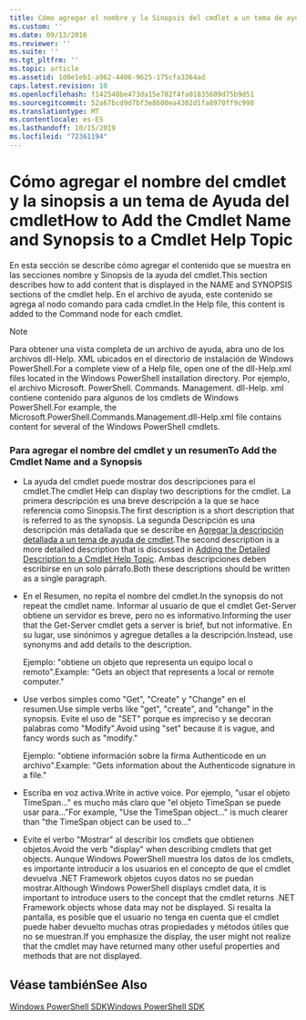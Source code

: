 ```yaml
---
title: Cómo agregar el nombre y la Sinopsis del cmdlet a un tema de ayuda de cmdlets | Microsoft Docs
ms.custom: ''
ms.date: 09/13/2016
ms.reviewer: ''
ms.suite: ''
ms.tgt_pltfrm: ''
ms.topic: article
ms.assetid: 1d0e1eb1-a962-4406-9625-175cfa3364ad
caps.latest.revision: 10
ms.openlocfilehash: f142548be473da15e702f4fa01835609d75b9d51
ms.sourcegitcommit: 52a67bcd9d7bf3e8600ea4302d1fa8970ff9c998
ms.translationtype: MT
ms.contentlocale: es-ES
ms.lasthandoff: 10/15/2019
ms.locfileid: "72361194"
---
```

# <a name="how-to-add-the-cmdlet-name-and-synopsis-to-a-cmdlet-help-topic"></a><span data-ttu-id="082fd-102">Cómo agregar el nombre del cmdlet y la sinopsis a un tema de Ayuda del cmdlet</span><span class="sxs-lookup"><span data-stu-id="082fd-102">How to Add the Cmdlet Name and Synopsis to a Cmdlet Help Topic</span></span>

<span data-ttu-id="082fd-103">En esta sección se describe cómo agregar el contenido que se muestra en las secciones nombre y Sinopsis de la ayuda del cmdlet.</span><span class="sxs-lookup"><span data-stu-id="082fd-103">This section describes how to add content that is displayed in the NAME and SYNOPSIS sections of the cmdlet help.</span></span> <span data-ttu-id="082fd-104">En el archivo de ayuda, este contenido se agrega al nodo comando para cada cmdlet.</span><span class="sxs-lookup"><span data-stu-id="082fd-104">In the Help file, this content is added to the Command node for each cmdlet.</span></span>

> [!NOTE]
> <span data-ttu-id="082fd-105">Para obtener una vista completa de un archivo de ayuda, abra uno de los archivos dll-Help. XML ubicados en el directorio de instalación de Windows PowerShell.</span><span class="sxs-lookup"><span data-stu-id="082fd-105">For a complete view of a Help file, open one of the dll-Help.xml files located in the Windows PowerShell installation directory.</span></span> <span data-ttu-id="082fd-106">Por ejemplo, el archivo Microsoft. PowerShell. Commands. Management. dll-Help. xml contiene contenido para algunos de los cmdlets de Windows PowerShell.</span><span class="sxs-lookup"><span data-stu-id="082fd-106">For example, the Microsoft.PowerShell.Commands.Management.dll-Help.xml file contains content for several of the Windows PowerShell cmdlets.</span></span>

### <a name="to-add-the-cmdlet-name-and-a-synopsis"></a><span data-ttu-id="082fd-107">Para agregar el nombre del cmdlet y un resumen</span><span class="sxs-lookup"><span data-stu-id="082fd-107">To Add the Cmdlet Name and a Synopsis</span></span>

- <span data-ttu-id="082fd-108">La ayuda del cmdlet puede mostrar dos descripciones para el cmdlet.</span><span class="sxs-lookup"><span data-stu-id="082fd-108">The cmdlet Help can display two descriptions for the cmdlet.</span></span> <span data-ttu-id="082fd-109">La primera descripción es una breve descripción a la que se hace referencia como Sinopsis.</span><span class="sxs-lookup"><span data-stu-id="082fd-109">The first description is a short description that is referred to as the synopsis.</span></span> <span data-ttu-id="082fd-110">La segunda Descripción es una descripción más detallada que se describe en [Agregar la descripción detallada a un tema de ayuda de cmdlet](./how-to-add-a-cmdlet-description.md).</span><span class="sxs-lookup"><span data-stu-id="082fd-110">The second description is a more detailed description that is discussed in [Adding the Detailed Description to a Cmdlet Help Topic](./how-to-add-a-cmdlet-description.md).</span></span> <span data-ttu-id="082fd-111">Ambas descripciones deben escribirse en un solo párrafo.</span><span class="sxs-lookup"><span data-stu-id="082fd-111">Both these descriptions should be written as a single paragraph.</span></span>

- <span data-ttu-id="082fd-112">En el Resumen, no repita el nombre del cmdlet.</span><span class="sxs-lookup"><span data-stu-id="082fd-112">In the synopsis do not repeat the cmdlet name.</span></span> <span data-ttu-id="082fd-113">Informar al usuario de que el cmdlet Get-Server obtiene un servidor es breve, pero no es informativo.</span><span class="sxs-lookup"><span data-stu-id="082fd-113">Informing the user that the Get-Server cmdlet gets a server is brief, but not informative.</span></span> <span data-ttu-id="082fd-114">En su lugar, use sinónimos y agregue detalles a la descripción.</span><span class="sxs-lookup"><span data-stu-id="082fd-114">Instead, use synonyms and add details to the description.</span></span>

  <span data-ttu-id="082fd-115">Ejemplo: "obtiene un objeto que representa un equipo local o remoto".</span><span class="sxs-lookup"><span data-stu-id="082fd-115">Example: "Gets an object that represents a local or remote computer."</span></span>

- <span data-ttu-id="082fd-116">Use verbos simples como "Get", "Create" y "Change" en el resumen.</span><span class="sxs-lookup"><span data-stu-id="082fd-116">Use simple verbs like "get", "create", and "change" in the synopsis.</span></span> <span data-ttu-id="082fd-117">Evite el uso de "SET" porque es impreciso y se decoran palabras como "Modify".</span><span class="sxs-lookup"><span data-stu-id="082fd-117">Avoid using "set" because it is vague, and fancy words such as "modify."</span></span>

  <span data-ttu-id="082fd-118">Ejemplo: "obtiene información sobre la firma Authenticode en un archivo".</span><span class="sxs-lookup"><span data-stu-id="082fd-118">Example: "Gets information about the Authenticode signature in a file."</span></span>

- <span data-ttu-id="082fd-119">Escriba en voz activa.</span><span class="sxs-lookup"><span data-stu-id="082fd-119">Write in active voice.</span></span> <span data-ttu-id="082fd-120">Por ejemplo, "usar el objeto TimeSpan..." es mucho más claro que "el objeto TimeSpan se puede usar para..."</span><span class="sxs-lookup"><span data-stu-id="082fd-120">For example, "Use the TimeSpan object..." is much clearer than "the TimeSpan object can be used to..."</span></span>

- <span data-ttu-id="082fd-121">Evite el verbo "Mostrar" al describir los cmdlets que obtienen objetos.</span><span class="sxs-lookup"><span data-stu-id="082fd-121">Avoid the verb "display" when describing cmdlets that get objects.</span></span> <span data-ttu-id="082fd-122">Aunque Windows PowerShell muestra los datos de los cmdlets, es importante introducir a los usuarios en el concepto de que el cmdlet devuelva .NET Framework objetos cuyos datos no se puedan mostrar.</span><span class="sxs-lookup"><span data-stu-id="082fd-122">Although Windows PowerShell displays cmdlet data, it is important to introduce users to the concept that the cmdlet returns .NET Framework objects whose data may not be displayed.</span></span> <span data-ttu-id="082fd-123">Si resalta la pantalla, es posible que el usuario no tenga en cuenta que el cmdlet puede haber devuelto muchas otras propiedades y métodos útiles que no se muestran.</span><span class="sxs-lookup"><span data-stu-id="082fd-123">If you emphasize the display, the user might not realize that the cmdlet may have returned many other useful properties and methods that are not displayed.</span></span>

## <a name="see-also"></a><span data-ttu-id="082fd-124">Véase también</span><span class="sxs-lookup"><span data-stu-id="082fd-124">See Also</span></span>

 [<span data-ttu-id="082fd-125">Windows PowerShell SDK</span><span class="sxs-lookup"><span data-stu-id="082fd-125">Windows PowerShell SDK</span></span>](../windows-powershell-reference.md)